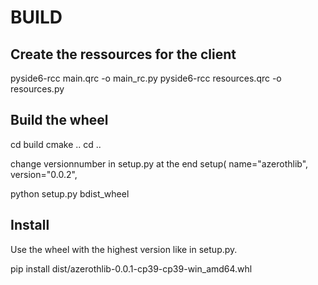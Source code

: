# BUILD

## Create the ressources for the client
pyside6-rcc main.qrc -o main_rc.py
pyside6-rcc resources.qrc -o resources.py

## Build the wheel
cd build
cmake ..
cd ..

change versionnumber in setup.py at the end
setup(
    name="azerothlib",
    version="0.0.2",

python setup.py bdist_wheel

## Install
Use the wheel with the highest version like in setup.py.

pip install dist/azerothlib-0.0.1-cp39-cp39-win_amd64.whl


